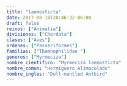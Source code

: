 ```yaml
---
title: "laemosticta"
date: 2017-08-18T20:46:32-06:00
draft: false
reinos: ["Animalia"]
divisiones: ["Chordata"]
clases: ["Aves"]
ordenes: ["Passeriformes"]
familias: ["Thamnophilidae "]
generos: ["Myrmeciza"]
nombre_cientifico: "Myrmeciza laemosticta"
nombre_comun: "Hormiguero Alimaculado"
nombre_ingles: "Dull-mantled Antbird"
---
```

